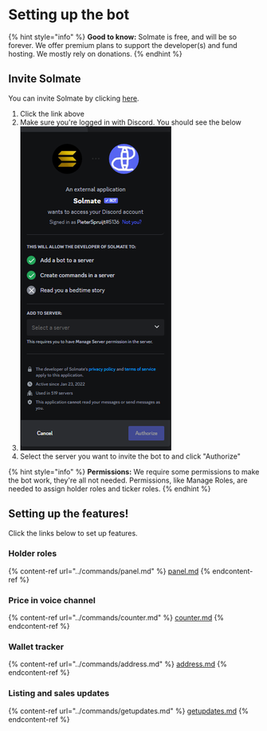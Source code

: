 # Setting up the bot

{% hint style="info" %}
**Good to know:** Solmate is free, and will be so forever. We offer premium plans to support the developer(s) and fund hosting. We mostly rely on donations.
{% endhint %}

## Invite Solmate

You can invite Solmate by clicking [here](https://discord.com/oauth2/authorize?client\_id=840608489461514340\&scope=bot%20applications.commands).&#x20;

1. Click the link above
2. Make sure you're logged in with Discord. You should see the below
3. ![](<../.gitbook/assets/image (1).png>)
4. Select the server you want to invite the bot to and click "Authorize"





{% hint style="info" %}
**Permissions:** We require some permissions to make the bot work, they're all not needed. Permissions, like Manage Roles, are needed to assign holder roles and ticker roles.
{% endhint %}

## Setting up the features!

Click the links below to set up features.

### Holder roles

{% content-ref url="../commands/panel.md" %}
[panel.md](../commands/panel.md)
{% endcontent-ref %}

### Price in voice channel

{% content-ref url="../commands/counter.md" %}
[counter.md](../commands/counter.md)
{% endcontent-ref %}

### Wallet tracker

{% content-ref url="../commands/address.md" %}
[address.md](../commands/address.md)
{% endcontent-ref %}

### Listing and sales updates

{% content-ref url="../commands/getupdates.md" %}
[getupdates.md](../commands/getupdates.md)
{% endcontent-ref %}
